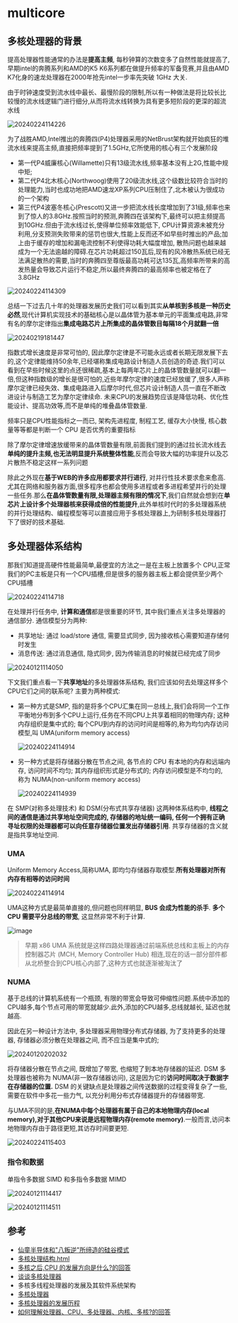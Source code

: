 
# multicore

## 多核处理器的背景

提高处理器性能通常的办法是**提高主频**, 每秒钟算的次数变多了自然性能就提高了,早期intel的奔腾系列和AMD的K5 K6系列都在做提升频率的军备竞赛,并且由AMD K7化身的速龙处理器在2000年抢先intel一步率先突破 1GHz 大关.

由于时钟速度受到流水线中最长、最慢阶段的限制,所以有一种做法是将比较长比较慢的流水线逻辑门进行细分,从而将流水线转换为具有更多短阶段的更深的超流水线

![20240224114226](https://raw.githubusercontent.com/learner-lu/picbed/master/20240224114226.png)

为了战胜AMD,Intel推出的奔腾四(P4)处理器采用的NetBrust架构就开始疯狂的堆流水线来提高主频,直接把频率提到了1.5GHz,它所使用的核心有三个发展阶段

- 第一代P4威廉核心(Willamette)只有13级流水线,频率基本没有上2G,性能中规中矩;
- 第二代P4北木核心(Northwoog)使用了20级流水线,这个级数比较符合当时的处理能力,当时也成功地把AMD速龙XP系列CPU压制住了,北木被认为很成功的一个架构
- 第三代P4波塞冬核心(Prescott)又进一步把流水线长度增加到了31级,频率也来到了惊人的3.8GHz.按照当时的预测,奔腾四在该架构下,最终可以把主频提高到10GHz.但由于流水线过长,使得单位频率效能低下, CPU计算资源未被充分利用,分支预测失败带来的惩罚也很大,性能上反而还不如早些时推出的产品;加上由于缓存的增加和漏电流控制不利使得功耗大幅度增加, 散热问题也越来越成为一个无法逾越的障碍.在芯片功耗超过150瓦后,现有的风冷散热系统已经无法满足散热的需要,当时的奔腾四至尊版最高功耗可达135瓦,高频率所带来的高发热量会导致芯片运行不稳定,所以最终奔腾四的最高频率也被定格在了3.8GHz

![20240224114309](https://raw.githubusercontent.com/learner-lu/picbed/master/20240224114309.png)

总结一下过去几十年的处理器发展历史我们可以看到其实**从单核到多核是一种历史必然**,现代计算机实现技术的基础核心是以晶体管为基本单元的平面集成电路,非常有名的摩尔定律指出**集成电路芯片上所集成的晶体管数目每隔18个月就翻一倍**

![20240219181447](https://raw.githubusercontent.com/learner-lu/picbed/master/20240219181447.png)

指数式增长速度是非常可怕的, 因此摩尔定律是不可能永远或者长期无限发展下去的,这个定律能维持50余年,已经堪称集成电路设计制造人员创造的奇迹.我们可以看到在早些时候这里的点还很稀疏,基本上每两年芯片上的晶体管数量就可以翻一倍,但这种指数级的增长是很可怕的,近些年摩尔定律的速度已经放缓了,很多人声称摩尔定律已经失效、集成电路进入后摩尔时代,但芯片设计制造人员一直在不断改进设计与制造工艺为摩尔定律续命. 未来CPU的发展趋势应该是降低功耗、优化性能设计、提高功效等,而不是单纯的堆叠晶体管数量.

频率只是CPU性能指标之一而已, 架构先进程度, 制程工艺, 缓存大小快慢, 核心数量等等都是判断一个 CPU 是否优秀的重要指标

除了摩尔定律增速放缓带来的晶体管数量有限,前面我们提到的通过拉长流水线去**单纯的提升主频,也无法明显提升系统整体性能**,反而会导致大幅的功率提升以及芯片散热不稳定这样一系列问题

除此之外现在**基于WEB的许多应用都要求并行进行**, 对并行性技术要求愈来愈高. 尤其在网络和服务器方面,很多程序也都会使用多进程或者多进程希望并行的处理一些任务.那么**在晶体管数量有限,处理器主频有限的情况下**,我们自然就会想到在**单芯片上设计多个处理器核来获得成倍的性能提升**,此外单核时代时的多处理器系统的并行处理结构、编程模型等可以直接应用于多核处理器上,为研制多核处理器打下了很好的技术基础.

## 多处理器体系结构

那我们知道提高硬件性能最简单,最便宜的方法之一是在主板上放置多个 CPU,正常我们的PC主板是只有一个CPU插槽,但是很多的服务器主板上都会提供至少两个CPU插槽

![20240224114718](https://raw.githubusercontent.com/learner-lu/picbed/master/20240224114718.png)

在处理并行任务中, **计算和通信**都是很重要的环节, 其中我们重点关注多处理器的通信部分. 通信模型分为两种:

- 共享地址: 通过 load/store 通信, 需要显式同步, 因为接收核心需要知道存储何时发生
- 消息传送: 通过消息通信, 隐式同步, 因为传输消息的时候就已经完成了同步

![20240121114050](https://raw.githubusercontent.com/learner-lu/picbed/master/20240121114050.png)

下文我们重点看一下**共享地址**的多处理器体系结构, 我们应该如何去处理这样多个CPU它们之间的联系呢? 主要为两种模式:

- 第一种方式是SMP, 指的是将多个CPU汇集在同一总线上,我们会将同一个工作平衡地分布到多个CPU上运行,任务在不同CPU上共享着相同的物理内存; 这种内存组织是集中式的; 每个CPU到内存的访问时间是相等的,称为均匀内存访问模型,叫 UMA(uniform memory access)

  ![20240224114914](https://raw.githubusercontent.com/learner-lu/picbed/master/20240224114914.png)

- 另一种方式是将存储器分散在节点之间, 各节点的 CPU 有本地的内存和远端内存, 访问时间不均匀; 其内存组织形式是分布式的; 内存访问模型是不均匀的, 称为 NUMA(non-uniform memory access)

  ![20240224114939](https://raw.githubusercontent.com/learner-lu/picbed/master/20240224114939.png)

在 SMP(对称多处理技术) 和 DSM(分布式共享存储器) 这两种体系结构中, **线程之间的通信是通过共享地址空间完成的, 存储器的地址统一编码, 任何一个拥有正确寻址权限的处理器都可以向任意存储器位置发出存储器引用**. 共享存储器的含义就是指共享地址空间.

### UMA

Uniform Memory Access,简称UMA, 即均匀存储器存取模型.**所有处理器对所有内存有相等的访问时间**

![20240224114914](https://raw.githubusercontent.com/learner-lu/picbed/master/20240224114914.png)

UMA这种方式是最简单直接的,但问题也同样明显, **BUS 会成为性能的杀手**. **多个 CPU 需要平分总线的带宽**, 这显然非常不利于计算.

![image](https://raw.githubusercontent.com/learner-lu/picbed/master/numa-fsb-3.png)

> 早期 x86 UMA 系统就是这样四路处理器通过前端系统总线和主板上的内存控制器芯片 (MCH, Memory Controller Hub) 相连,现在的话一部分部件都从北桥整合到CPU核心内部了,这种方式也就逐渐被淘汰了

### NUMA

基于总线的计算机系统有一个瓶颈, 有限的带宽会导致可伸缩性问题.系统中添加的CPU越多,每个节点可用的带宽就越少.此外,添加的CPU越多,总线就越长, 延迟也就越高.

因此在另一种设计方法中, 多处理器采用物理分布式存储器, 为了支持更多的处理器, 存储器必须分散在处理器之间, 而不应当是集中式的;

![20240120202032](https://raw.githubusercontent.com/learner-lu/picbed/master/20240120202032.png)

将存储器分散在节点之间, 既增加了带宽, 也缩短了到本地存储器的延迟. DSM 多处理器也被称为 NUMA(非一致存储器访问), 这是因为它的**访问时间取决于数据字在存储器的位置.** DSM 的关键缺点是处理器之间传送数据的过程变得复杂了一些, 需要在软件中多花一些力气, 以充分利用分布式存储器提升的存储器带宽.

与UMA不同的是,**在NUMA中每个处理器有属于自己的本地物理内存(local memory),对于其他CPU来说是远程物理内存(remote memory)**.一般而言,访问本地物理内存由于路径更短,其访存时间要更短.

![20240224115403](https://raw.githubusercontent.com/learner-lu/picbed/master/20240224115403.png)

### 指令和数据

单指令多数据 SIMD 和多指令多数据 MIMD

![20240121114417](https://raw.githubusercontent.com/learner-lu/picbed/master/20240121114417.png)

![20240121114511](https://raw.githubusercontent.com/learner-lu/picbed/master/20240121114511.png)

## 参考

- [仙童半导体和"八叛逆"所缔造的硅谷模式](https://www.163.com/dy/article/FLPKHUFL0511FQO9.html)
- [多核处理结构.html](https://foxsen.github.io/archbase/%E5%A4%9A%E6%A0%B8%E5%A4%84%E7%90%86%E7%BB%93%E6%9E%84.html)
- [多核之后,CPU 的发展方向是什么?的回答](https://www.zhihu.com/question/20809971/answer/1678502542)
- [谈谈多核处理器](https://zhuanlan.zhihu.com/p/427398869)
- 多核多线程处理器的发展及其软件系统架构
- [多核处理器](https://baike.baidu.com/item/%E5%A4%9A%E6%A0%B8%E5%A4%84%E7%90%86%E5%99%A8/10278420)
- [多核处理器的发展历程](https://zhidao.baidu.com/question/435213422142183884.html)
- [如何理解处理器、CPU、多处理器、内核、多核?的回答](https://www.zhihu.com/question/321291471/answer/660183713)
